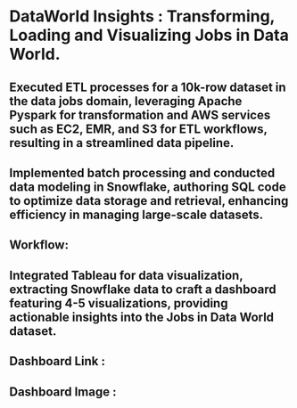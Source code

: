 # DataWorld Insights : Transforming, Loading and Visualizing Jobs in Data World.

## Executed ETL processes for a 10k-row dataset in the data jobs domain, leveraging Apache Pyspark for transformation and AWS services such as EC2, EMR, and S3 for ETL workflows, resulting in a streamlined data pipeline.

## Implemented batch processing and conducted data modeling in Snowflake, authoring SQL code to optimize data storage and retrieval, enhancing efficiency in managing large-scale datasets.

## Workflow:

## Integrated Tableau for data visualization, extracting Snowflake data to craft a dashboard featuring 4-5 visualizations, providing actionable insights into the Jobs in Data World dataset.

## Dashboard Link : 

## Dashboard Image : 



